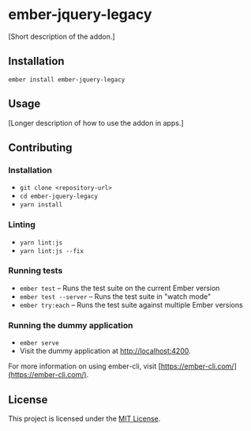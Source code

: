 ember-jquery-legacy
==============================================================================

[Short description of the addon.]

Installation
------------------------------------------------------------------------------

```
ember install ember-jquery-legacy
```


Usage
------------------------------------------------------------------------------

[Longer description of how to use the addon in apps.]


Contributing
------------------------------------------------------------------------------

### Installation

* `git clone <repository-url>`
* `cd ember-jquery-legacy`
* `yarn install`

### Linting

* `yarn lint:js`
* `yarn lint:js --fix`

### Running tests

* `ember test` – Runs the test suite on the current Ember version
* `ember test --server` – Runs the test suite in "watch mode"
* `ember try:each` – Runs the test suite against multiple Ember versions

### Running the dummy application

* `ember serve`
* Visit the dummy application at [http://localhost:4200](http://localhost:4200).

For more information on using ember-cli, visit [https://ember-cli.com/](https://ember-cli.com/).

License
------------------------------------------------------------------------------

This project is licensed under the [MIT License](LICENSE.md).
